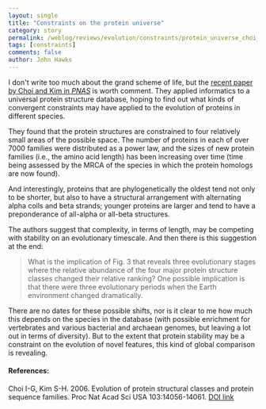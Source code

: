```yaml
---
layout: single 
title: "Constraints on the protein universe" 
category: story
permalink: /weblog/reviews/evolution/constraints/protein_universe_choi_kim_2006.html
tags: [constraints] 
comments: false 
author: John Hawks 
---
```



<p>
I don't write too much about the grand scheme of life, but the <a href="http://www.pnas.org/cgi/doi/10.1073/pnas.0606239103">recent paper by Choi and Kim in <i>PNAS</i></a> is worth comment. They applied informatics to a universal protein structure database, hoping to find out what kinds of convergent constraints may have applied to the evolution of proteins in different species. 
</p>

<p>
They found that the protein structures are constrained to four relatively small areas of the possible space. The number of proteins in each of over 7000 families were distributed as a power law, and the sizes of new protein families (i.e., the amino acid length) has been increasing over time (time being assessed by the MRCA of the species in which the protein homologs are now found). 
</p>

<p>
And interestingly, proteins that are phylogenetically the oldest tend not only to be shorter, but also to have a structural arrangement with alternating alpha coils and beta strands; younger proteins are larger and tend to have a preponderance of all-alpha or all-beta structures. 
</p>

<p>
The authors suggest that complexity, in terms of length, may be competing with stability on an evolutionary timescale. And then there is this suggestion at the end:
</p>

<blockquote>What is the implication of Fig. 3 that reveals three evolutionary stages where the relative abundance of the four major protein structure classes changed their relative ranking? One possible implication is that there were three evolutionary periods when the Earth environment changed dramatically. </blockquote>

<p>
There are no dates for these possible shifts, nor is it clear to me how much this depends on the species in the database (with possible enrichment for vertebrates and various bacterial and archaean genomes, but leaving a lot out in terms of diversity). But to the extent that protein stability may be a constraint on the evolution of novel features, this kind of global comparison is revealing. 
</p>

<h4>References:</h4>

<p class="cite">Choi I-G, Kim S-H. 2006. Evolution of protein structural classes and protein sequence families. Proc Nat Acad Sci USA 103:14056-14061. <a href="http://www.pnas.org/cgi/doi/10.1073/0606239103">DOI link</a></p>


